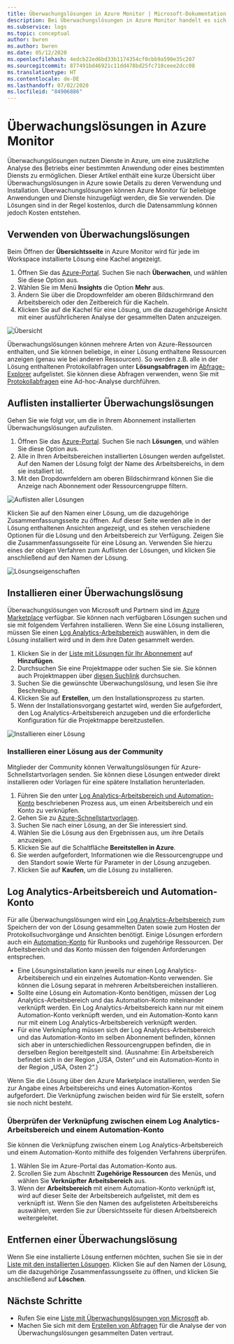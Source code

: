 ```yaml
---
title: Überwachungslösungen in Azure Monitor | Microsoft-Dokumentation
description: Bei Überwachungslösungen in Azure Monitor handelt es sich um eine Sammlung von Logik-, Visualisierungs- und Datenerfassungsregeln, die Metriken zu einem bestimmten Problembereich bereitstellen.  Dieser Artikel enthält Informationen zur Installation und Verwendung von Überwachungslösungen.
ms.subservice: logs
ms.topic: conceptual
author: bwren
ms.author: bwren
ms.date: 05/12/2020
ms.openlocfilehash: 4edcb22ed6bd33b1174354cf0cbb9a590e35c207
ms.sourcegitcommit: 877491bd46921c11dd478bd25fc718ceee2dcc08
ms.translationtype: HT
ms.contentlocale: de-DE
ms.lasthandoff: 07/02/2020
ms.locfileid: "84906886"
---
```

# <a name="monitoring-solutions-in-azure-monitor"></a>Überwachungslösungen in Azure Monitor
Überwachungslösungen nutzen Dienste in Azure, um eine zusätzliche Analyse des Betriebs einer bestimmten Anwendung oder eines bestimmten Diensts zu ermöglichen. Dieser Artikel enthält eine kurze Übersicht über Überwachungslösungen in Azure sowie Details zu deren Verwendung und Installation. Überwachungslösungen können Azure Monitor für beliebige Anwendungen und Dienste hinzugefügt werden, die Sie verwenden. Die Lösungen sind in der Regel kostenlos, durch die Datensammlung können jedoch Kosten entstehen.

## <a name="use-monitoring-solutions"></a>Verwenden von Überwachungslösungen

Beim Öffnen der **Übersichtsseite** in Azure Monitor wird für jede im Workspace installierte Lösung eine Kachel angezeigt. 

1. Öffnen Sie das [Azure-Portal](https://ms.portal.azure.com). Suchen Sie nach **Überwachen**, und wählen Sie diese Option aus.
1. Wählen Sie im Menü **Insights** die Option **Mehr** aus.
1. Ändern Sie über die Dropdownfelder am oberen Bildschirmrand den Arbeitsbereich oder den Zeitbereich für die Kacheln.
1. Klicken Sie auf die Kachel für eine Lösung, um die dazugehörige Ansicht mit einer ausführlicheren Analyse der gesammelten Daten anzuzeigen.

![Übersicht](media/solutions/overview.png)

Überwachungslösungen können mehrere Arten von Azure-Ressourcen enthalten, und Sie können beliebige, in einer Lösung enthaltene Ressourcen anzeigen (genau wie bei anderen Ressourcen). So werden z.B. alle in der Lösung enthaltenen Protokollabfragen unter **Lösungsabfragen** im [Abfrage-Explorer](../log-query/get-started-portal.md#load-queries) aufgelistet. Sie können diese Abfragen verwenden, wenn Sie mit [Protokollabfragen](../log-query/log-query-overview.md) eine Ad-hoc-Analyse durchführen.

## <a name="list-installed-monitoring-solutions"></a>Auflisten installierter Überwachungslösungen

Gehen Sie wie folgt vor, um die in Ihrem Abonnement installierten Überwachungslösungen aufzulisten.

1. Öffnen Sie das [Azure-Portal](https://ms.portal.azure.com). Suchen Sie nach **Lösungen**, und wählen Sie diese Option aus.
1. Alle in Ihren Arbeitsbereichen installierten Lösungen werden aufgelistet. Auf den Namen der Lösung folgt der Name des Arbeitsbereichs, in dem sie installiert ist.
1. Mit den Dropdownfeldern am oberen Bildschirmrand können Sie die Anzeige nach Abonnement oder Ressourcengruppe filtern.


![Auflisten aller Lösungen](media/solutions/list-solutions-all.png)

Klicken Sie auf den Namen einer Lösung, um die dazugehörige Zusammenfassungsseite zu öffnen. Auf dieser Seite werden alle in der Lösung enthaltenen Ansichten angezeigt, und es stehen verschiedene Optionen für die Lösung und den Arbeitsbereich zur Verfügung. Zeigen Sie die Zusammenfassungsseite für eine Lösung an. Verwenden Sie hierzu eines der obigen Verfahren zum Auflisten der Lösungen, und klicken Sie anschließend auf den Namen der Lösung.

![Lösungseigenschaften](media/solutions/solution-properties.png)

## <a name="install-a-monitoring-solution"></a>Installieren einer Überwachungslösung

Überwachungslösungen von Microsoft und Partnern sind im [Azure Marketplace](https://azuremarketplace.microsoft.com) verfügbar. Sie können nach verfügbaren Lösungen suchen und sie mit folgendem Verfahren installieren. Wenn Sie eine Lösung installieren, müssen Sie einen [Log Analytics-Arbeitsbereich](../platform/manage-access.md) auswählen, in dem die Lösung installiert wird und in dem ihre Daten gesammelt werden.

1. Klicken Sie in der [Liste mit Lösungen für Ihr Abonnement](#list-installed-monitoring-solutions) auf **Hinzufügen**.
1. Durchsuchen Sie eine Projektmappe oder suchen Sie sie. Sie können auch Projektmappen über [diesen Suchlink](https://azuremarketplace.microsoft.com/en-us/marketplace/apps/category/management-tools?page=1&subcategories=management-solutions) durchsuchen.
1. Suchen Sie die gewünschte Überwachungslösung, und lesen Sie ihre Beschreibung.
1. Klicken Sie auf **Erstellen**, um den Installationsprozess zu starten.
1. Wenn der Installationsvorgang gestartet wird, werden Sie aufgefordert, den Log Analytics-Arbeitsbereich anzugeben und die erforderliche Konfiguration für die Projektmappe bereitzustellen.

![Installieren einer Lösung](media/solutions/install-solution.png)

### <a name="install-a-solution-from-the-community"></a>Installieren einer Lösung aus der Community

Mitglieder der Community können Verwaltungslösungen für Azure-Schnellstartvorlagen senden. Sie können diese Lösungen entweder direkt installieren oder Vorlagen für eine spätere Installation herunterladen.

1. Führen Sie den unter [Log Analytics-Arbeitsbereich und Automation-Konto](#log-analytics-workspace-and-automation-account) beschriebenen Prozess aus, um einen Arbeitsbereich und ein Konto zu verknüpfen.
2. Gehen Sie zu [Azure-Schnellstartvorlagen](https://azure.microsoft.com/documentation/templates/). 
3. Suchen Sie nach einer Lösung, an der Sie interessiert sind.
4. Wählen Sie die Lösung aus den Ergebnissen aus, um ihre Details anzuzeigen.
5. Klicken Sie auf die Schaltfläche **Bereitstellen in Azure**.
6. Sie werden aufgefordert, Informationen wie die Ressourcengruppe und den Standort sowie Werte für Parameter in der Lösung anzugeben.
7. Klicken Sie auf **Kaufen**, um die Lösung zu installieren.

## <a name="log-analytics-workspace-and-automation-account"></a>Log Analytics-Arbeitsbereich und Automation-Konto

Für alle Überwachungslösungen wird ein [Log Analytics-Arbeitsbereich](../platform/manage-access.md) zum Speichern der von der Lösung gesammelten Daten sowie zum Hosten der Protokollsuchvorgänge und Ansichten benötigt. Einige Lösungen erfordern auch ein [Automation-Konto](../../automation/automation-security-overview.md) für Runbooks und zugehörige Ressourcen. Der Arbeitsbereich und das Konto müssen den folgenden Anforderungen entsprechen.

* Eine Lösungsinstallation kann jeweils nur einen Log Analytics-Arbeitsbereich und ein einzelnes Automation-Konto verwenden. Sie können die Lösung separat in mehreren Arbeitsbereichen installieren.
* Sollte eine Lösung ein Automation-Konto benötigen, müssen der Log Analytics-Arbeitsbereich und das Automation-Konto miteinander verknüpft werden. Ein Log Analytics-Arbeitsbereich kann nur mit einem Automation-Konto verknüpft werden, und ein Automation-Konto kann nur mit einem Log Analytics-Arbeitsbereich verknüpft werden.
* Für eine Verknüpfung müssen sich der Log Analytics-Arbeitsbereich und das Automation-Konto im selben Abonnement befinden, können sich aber in unterschiedlichen Ressourcengruppen befinden, die in derselben Region bereitgestellt sind. (Ausnahme: Ein Arbeitsbereich befindet sich in der Region „USA, Osten“ und ein Automation-Konto in der Region „USA, Osten 2“.)

Wenn Sie die Lösung über den Azure Marketplace installieren, werden Sie zur Angabe eines Arbeitsbereichs und eines Automation-Kontos aufgefordert. Die Verknüpfung zwischen beiden wird für Sie erstellt, sofern sie noch nicht besteht.

### <a name="verify-the-link-between-a-log-analytics-workspace-and-automation-account"></a>Überprüfen der Verknüpfung zwischen einem Log Analytics-Arbeitsbereich und einem Automation-Konto

Sie können die Verknüpfung zwischen einem Log Analytics-Arbeitsbereich und einem Automation-Konto mithilfe des folgenden Verfahrens überprüfen.

1. Wählen Sie im Azure-Portal das Automation-Konto aus.
1. Scrollen Sie zum Abschnitt **Zugehörige Ressourcen** des Menüs, und wählen Sie **Verknüpfter Arbeitsbereich** aus.
1. Wenn der **Arbeitsbereich** mit einem Automation-Konto verknüpft ist, wird auf dieser Seite der Arbeitsbereich aufgelistet, mit dem es verknüpft ist. Wenn Sie den Namen des aufgelisteten Arbeitsbereichs auswählen, werden Sie zur Übersichtsseite für diesen Arbeitsbereich weitergeleitet.

## <a name="remove-a-monitoring-solution"></a>Entfernen einer Überwachungslösung

Wenn Sie eine installierte Lösung entfernen möchten, suchen Sie sie in der [Liste mit den installierten Lösungen](#list-installed-monitoring-solutions). Klicken Sie auf den Namen der Lösung, um die dazugehörige Zusammenfassungsseite zu öffnen, und klicken Sie anschließend auf **Löschen**.

## <a name="next-steps"></a>Nächste Schritte

* Rufen Sie eine [Liste mit Überwachungslösungen von Microsoft](solutions-inventory.md) ab.
* Machen Sie sich mit dem [Erstellen von Abfragen](../log-query/log-query-overview.md) für die Analyse der von Überwachungslösungen gesammelten Daten vertraut.